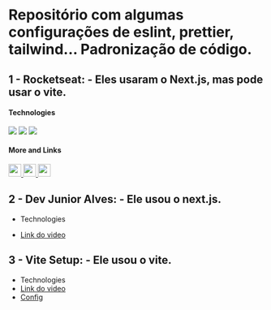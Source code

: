 # Repositório com algumas configurações de eslint, prettier, tailwind... Padronização de código.

## 1 - Rocketseat: - Eles usaram o Next.js, mas pode usar o vite.

#### Technologies

<p>
  <img src="https://img.shields.io/badge/Tailwind_CSS-38B2AC?style=for-the-badge&logo=tailwind-css&logoColor=white">
  <img src="https://img.shields.io/badge/eslint-3A33D1?style=for-the-badge&logo=eslint&logoColor=white">
  <img src="https://img.shields.io/badge/prettier-1A2C34?style=for-the-badge&logo=prettier&logoColor=F7BA3E">
</p>

#### More and Links
  <a href="https://www.youtube.com/watch?v=cbSHUVSUFgY&t=514s" target="_blank">
    <img height="25" src="https://img.shields.io/badge/Link do video-video?style=flat&color=blue">
  </a>
  <a href="https://github.com/Rocketseat/eslint-config-rocketseat/tree/main" target="_blank">
    <img height="25" src="https://img.shields.io/badge/Pacote do Eslint da rocketseat-package?style=flat&color=blue">
  </a>
  <a href="https://github.com/Rocketseat/eslint-config-rocketseat/tree/main" target="_blank">
    <img height="25" src="https://img.shields.io/badge/Meu pacote de Eslint-package?style=flat&color=blue">
  </a>

## 2 - Dev Junior Alves: - Ele usou o next.js.

- Technologies

- [Link do video](https://www.youtube.com/watch?v=xbrM3aKotao)

## 3 - Vite Setup: - Ele usou o vite.

- Technologies
- [Link do video](https://youtu.be/BP2HGTwMZuo?si=9C3_ekQHuWOKk9bM)
- [Config](https://github.com/igorvieira/vite-setup/blob/master/.eslintrc.json)
